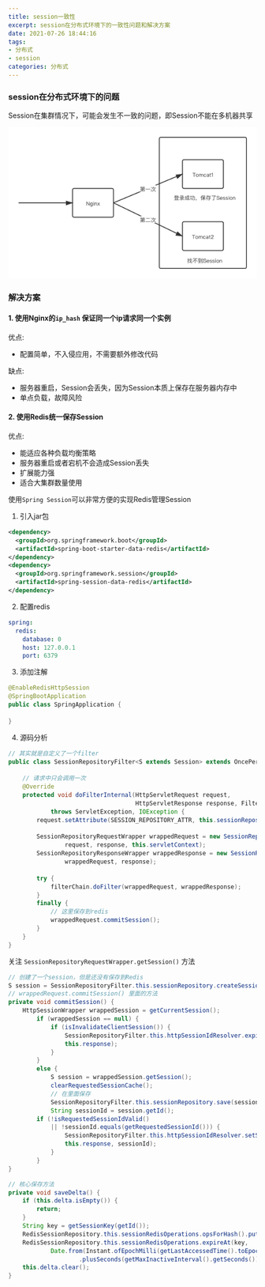 ```yaml
---
title: session一致性
excerpt: session在分布式环境下的一致性问题和解决方案
date: 2021-07-26 18:44:16
tags:
- 分布式
- session
categories: 分布式
---
```


### session在分布式环境下的问题

Session在集群情况下，可能会发生不一致的问题，即Session不能在多机器共享

![Session不一致问题](/img/session.png)

### 解决方案

#### 1. 使用Nginx的`ip_hash` 保证同一个ip请求同一个实例

优点:
+ 配置简单，不入侵应用，不需要额外修改代码

缺点:
+ 服务器重启，Session会丢失，因为Session本质上保存在服务器内存中
+ 单点负载，故障风险

#### 2. 使用Redis统一保存Session

优点:
+ 能适应各种负载均衡策略 
+ 服务器重启或者宕机不会造成Session丢失 
+ 扩展能力强
+ 适合大集群数量使用

使用`Spring Session`可以非常方便的实现Redis管理Session
1. 引入jar包
```xml
<dependency>
  <groupId>org.springframework.boot</groupId>
  <artifactId>spring-boot-starter-data-redis</artifactId>
</dependency>
<dependency>
  <groupId>org.springframework.session</groupId>
  <artifactId>spring-session-data-redis</artifactId>
</dependency>
```

2. 配置redis
```yaml
spring:
  redis:
    database: 0
    host: 127.0.0.1
    port: 6379
```

3. 添加注解
```java
@EnableRedisHttpSession
@SpringBootApplication
public class SpringApplication {
    
}
```

4. 源码分析

```java
// 其实就是自定义了一个filter
public class SessionRepositoryFilter<S extends Session> extends OncePerRequestFilter {
    
    // 请求中只会调用一次
    @Override
    protected void doFilterInternal(HttpServletRequest request,
                                    HttpServletResponse response, FilterChain filterChain)
            throws ServletException, IOException {
        request.setAttribute(SESSION_REPOSITORY_ATTR, this.sessionRepository);

        SessionRepositoryRequestWrapper wrappedRequest = new SessionRepositoryRequestWrapper(
                request, response, this.servletContext);
        SessionRepositoryResponseWrapper wrappedResponse = new SessionRepositoryResponseWrapper(
                wrappedRequest, response);

        try {
            filterChain.doFilter(wrappedRequest, wrappedResponse);
        }
        finally {
            // 这里保存到redis
            wrappedRequest.commitSession();
        }
    }
}
```

关注 `SessionRepositoryRequestWrapper.getSession()` 方法

```java
// 创建了一个session，但是还没有保存到Redis
S session = SessionRepositoryFilter.this.sessionRepository.createSession();
// wrappedRequest.commitSession() 里面的方法
private void commitSession() {
    HttpSessionWrapper wrappedSession = getCurrentSession();
        if (wrappedSession == null) {
            if (isInvalidateClientSession()) {
                SessionRepositoryFilter.this.httpSessionIdResolver.expireSession(this,
                this.response);
            }
        }
        else {
            S session = wrappedSession.getSession();
            clearRequestedSessionCache();
            // 在里面保存
            SessionRepositoryFilter.this.sessionRepository.save(session);
            String sessionId = session.getId();
        if (!isRequestedSessionIdValid()
            || !sessionId.equals(getRequestedSessionId())) {
                SessionRepositoryFilter.this.httpSessionIdResolver.setSessionId(this,
                this.response, sessionId);
            }
        }
}
```

```java
// 核心保存方法
private void saveDelta() {
    if (this.delta.isEmpty()) {
        return;
    }
    String key = getSessionKey(getId());
    RedisSessionRepository.this.sessionRedisOperations.opsForHash().putAll(key, new HashMap<>(this.delta));
    RedisSessionRepository.this.sessionRedisOperations.expireAt(key,
            Date.from(Instant.ofEpochMilli(getLastAccessedTime().toEpochMilli())
                    .plusSeconds(getMaxInactiveInterval().getSeconds())));
    this.delta.clear();
}
```
